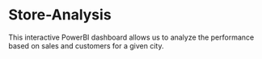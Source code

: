 # Store-Analysis

This interactive PowerBI dashboard allows us to analyze the performance based on sales and customers for a given city.
